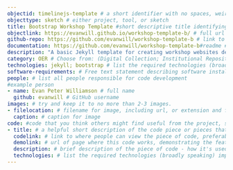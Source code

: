 ```yaml
---
objectid: timelinejs-template # a short identifier with no spaces, weird characters, etc.
objecttype: sketch # either project, tool, or sketch
title: Bootstrap Workshop Template #short descriptive title identifying main purpose/use and possibly technology
objectlink: https://evanwill.github.io/workshop-template-b/ # full url to the main tool/project site
github-repo: https://github.com/evanwill/workshop-template-b # link to the main tool/project github repository, only if different
documentation: https://github.com/evanwill/workshop-template-b#readme # link to documentaton, if avialble. 
description: "A basic Jekyll template for creating workshop websites designed for hosting on GitHub Pages. The template provides a simple Bootstrap theme with builtin customization options. Content is written in Markdown and can be enhanced using Bootstrap features in Liquid includes." # short description providing contextual information about the uses, technologies, examples, tools, and/or category the recipe addresses 
category: OER # Choose from: (Digital Collection; Institutional Repository; Research Guide; Qualitative Data Analysis; Oral History; Library Website; Critical Edition; OER; Screwing-Around;) or add a new one -- separate multiple using semi-colons.
technologies: jekyll; bootstrap # list the required technologies (broadly speaking) important to and/or necessary for your recipe; separate by semi-colon. Include the site generator first. Example: jekyll; bootstrap;svg;
software-requirements: # Free text statement describing software installs required before getting started on a local computer.
people: # list all people responsible for code development
#example person
- name: Evan Peter Williamson # full name
  github: evanwill # GitHub username
images: # try and keep it to no more than 2-3 images. 
- filelocation: # filename for image, including url, or extension and folder of this repository (i.e. '/images/picture.jpg')
  caption: # caption for image
code: #code that you think others might find useful from the project, sketch or tool
- title: # a helpful short description of the code piece or pieces that do the thing you think another person might like to do. 
  codelink: # link to where people can view the piece of code, preferabbly in a GitHub repo -- separate multiple links by semi-colon
  demolink: # url of page where this code works, demonstrating the features. 
  description: # brief description of the piece of code - how it's used in project/sketch/tool + how it might be used
  technologies: # list the required technologies (broadly speaking) important to and/or necessary for your recipe; separate by semi-colon. Include the site generator first. Example: jekyll; bootstrap;svg;
---
```

